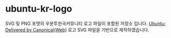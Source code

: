 # ubuntu-kr-logo

SVG 및 PNG 포맷의 우분투한국커뮤니티 로고 파일이 포함된 저장소 입니다.
[Ubuntu: Delivered by Canonical(Web)](https://design.ubuntu.com/downloads/) 로고 SVG 파일을 기반으로 제작하였습니다.